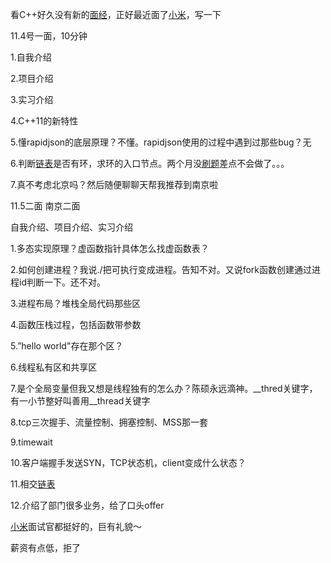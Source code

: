 
看C++好久没有新的[面经]()，正好最近面了[小米]()，写一下 

  
 

  11.4号一面，10分钟 

  1.自我介绍 

  2.项目介绍 

  3.实习介绍 

  4.C++11的新特性 

  5.懂rapidjson的底层原理？不懂。rapidjson使用的过程中遇到过那些bug？无 

  6.判断[链表]()是否有环，求环的入口节点。两个月没[刷题]()差点不会做了。。。 

  7.真不考虑北京吗？然后随便聊聊天帮我推荐到南京啦 

  
 

  11.5二面 南京二面 

  自我介绍、项目介绍、实习介绍 

  1.多态实现原理？虚函数指针具体怎么找虚函数表？ 

  2.如何创建进程？我说./把可执行变成进程。告知不对。又说fork函数创建通过进程id判断一下。还不对。 

  3.进程布局？堆栈全局代码那些区 

  4.函数压栈过程，包括函数带参数 

  5.”hello world"存在那个区？ 

  6.线程私有区和共享区 

  7.是个全局变量但我又想是线程独有的怎么办？陈硕永远滴神。__thred关键字，有一小节整好叫善用__thread关键字 

  8.tcp三次握手、流量控制、拥塞控制、MSS那一套 

  9.timewait 

  10.客户端握手发送SYN，TCP状态机，client变成什么状态？ 

  11.相交[链表]() 

  12.介绍了部门很多业务，给了口头offer 

  
 

  [小米]()面试官都挺好的，巨有礼貌～ 

  
 

  薪资有点低，拒了

